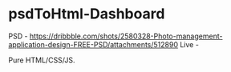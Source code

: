 # psdToHtml-Dashboard

PSD - https://dribbble.com/shots/2580328-Photo-management-application-design-FREE-PSD/attachments/512890
Live - 

Pure HTML/CSS/JS.
